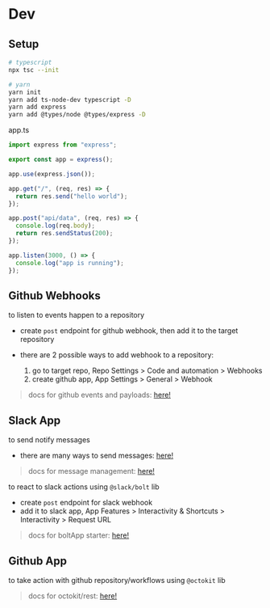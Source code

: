 # Dev

## Setup

```bash
# typescript
npx tsc --init

# yarn
yarn init
yarn add ts-node-dev typescript -D
yarn add express
yarn add @types/node @types/express -D
```

app.ts

```ts
import express from "express";

export const app = express();

app.use(express.json());

app.get("/", (req, res) => {
  return res.send("hello world");
});

app.post("api/data", (req, res) => {
  console.log(req.body);
  return res.sendStatus(200);
});

app.listen(3000, () => {
  console.log("app is running");
});
```

## Github Webhooks

to listen to events happen to a repository

- create `post` endpoint for github webhook, then add it to the target repository

- there are 2 possible ways to add webhook to a repository:

  1. go to target repo, Repo Settings > Code and automation > Webhooks
  2. create github app, App Settings > General > Webhook

> docs for github events and payloads: [here!](https://docs.github.com/en/developers/webhooks-and-events/webhooks/webhook-events-and-payloads)

## Slack App

to send notify messages

- there are many ways to send messages: [here!](https://api.slack.com/messaging/sending#sending_methods)

> docs for message management: [here!](https://api.slack.com/messaging)

to react to slack actions using `@slack/bolt` lib

- create `post` endpoint for slack webhook
- add it to slack app, App Features > Interactivity & Shortcuts > Interactivity > Request URL

> docs for boltApp starter: [here!](https://slack.dev/bolt-js/tutorial/getting-started-http#setting-up-your-project)

## Github App

to take action with github repository/workflows using `@octokit` lib

> docs for octokit/rest: [here!](https://octokit.github.io/rest.js/)
